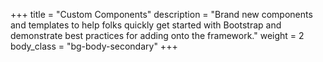 +++
title = "Custom Components"
description = "Brand new components and templates to help folks quickly get started with Bootstrap and demonstrate best practices for adding onto the framework."
weight = 2
body_class = "bg-body-secondary"
+++


